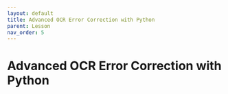 ```yaml
---
layout: default
title: Advanced OCR Error Correction with Python
parent: Lesson
nav_order: 5
---
```


# Advanced OCR Error Correction with Python
